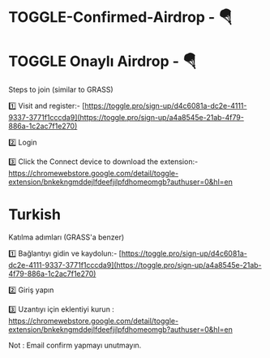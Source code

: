 # TOGGLE-Confirmed-Airdrop - 🪂
# TOGGLE Onaylı Airdrop - 🪂

Steps to join (similar to GRASS)

1️⃣ Visit and register:- [https://toggle.pro/sign-up/d4c6081a-dc2e-4111-9337-3771f1cccda9](https://toggle.pro/sign-up/a4a8545e-21ab-4f79-886a-1c2ac7f1e270)

2️⃣ Login

3️⃣ Click the Connect device to download the extension:- [https://chromewebstore.google.com/detail/toggle-extension/bnkekngmddejlfdeefjilpfdhomeomgb?authuser=0&hl=en ](https://chromewebstore.google.com/detail/toggle-extension/bnkekngmddejlfdeefjilpfdhomeomgb?authuser=0&hl=en )


# Turkish

Katılma adımları (GRASS'a benzer)

1️⃣ Bağlantıyı gidin ve kaydolun:- [https://toggle.pro/sign-up/d4c6081a-dc2e-4111-9337-3771f1cccda9](https://toggle.pro/sign-up/a4a8545e-21ab-4f79-886a-1c2ac7f1e270)

2️⃣ Giriş yapın

3️⃣ Uzantıyı için eklentiyi kurun : [https://chromewebstore.google.com/detail/toggle-extension/bnkekngmddejlfdeefjilpfdhomeomgb?authuser=0&hl=en ](https://chromewebstore.google.com/detail/toggle-extension/bnkekngmddejlfdeefjilpfdhomeomgb?authuser=0&hl=en )

Not : Email confirm yapmayı unutmayın.
